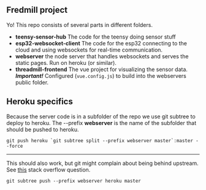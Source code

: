 ## Fredmill project

Yo! This repo consists of several parts in different folders.

- **teensy-sensor-hub** The code for the teensy doing sensor stuff
- **esp32-websocket-client** The code for the esp32 connecting to the cloud and using websockets for real-time communication.
- **webserver** the node server that handles websockets and serves the static pages. Run on heroku (or similar).
- **threadmill-frontend** The vue project for visualizing the sensor data. **_Important!_** Configured (`vue.config.js`) to build into the webservers public folder.

## Heroku specifics

Because the server code is in a subfolder of the repo we use git subtree to deploy to heroku.
The --prefix **webserver** is the name of the subfolder that should be pushed to heroku.

```
git push heroku `git subtree split --prefix webserver master`:master --force
```

---

This should also work, but git might complain about being behind upstream. See [this](https://stackoverflow.com/questions/13756055/git-subtree-subtree-up-to-date-but-cant-push/15623469#15623469) stack overflow question.

```
git subtree push --prefix webserver heroku master
```
